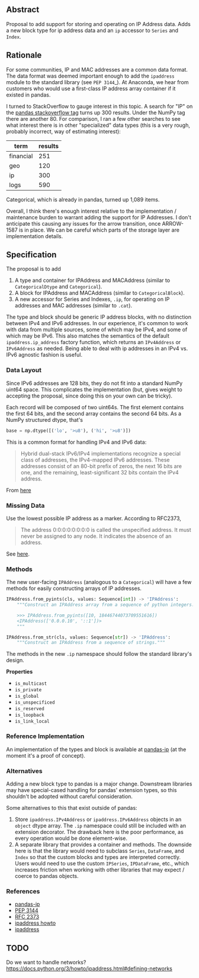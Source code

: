 ## Abstract

Proposal to add support for storing and operating on IP Address data.
Adds a new block type for ip address data and an `ip` accessor to
`Series` and `Index`.

## Rationale

For some communities, IP and MAC addresses are a common data format. The data
format was deemed important enough to add the `ipaddress` module to the standard
library (see `PEP 3144`_). At Anaconda, we hear from customers who would use a
first-class IP address array container if it existed in pandas.

I turned to StackOverflow to gauge interest in this topic. A search for "IP" on
the [pandas stackoverflow
tag](https://stackoverflow.com/search?q=%5Bpandas%5D+IP) turns up 300 results.
Under the NumPy tag there are another 80. For comparison, I ran a few other
searches to see what interest there is in other "specialized" data types (this
is a very rough, probably incorrect, way of estimating interest):

| term      | results |
| --------- | ------- |
| financial | 251     |
| geo       | 120     |
| ip        | 300     |
| logs      | 590     |


Categorical, which is already in pandas, turned up 1,089 items.

Overall, I think there's enough interest relative to the implementation /
maintenance burden to warrant adding the support for IP Addresses. I don't
anticipate this causing any issues for the arrow transition, once ARROW-1587 is
in place. We can be careful which parts of the storage layer are implementation
details.

## Specification

The proposal is to add

1.  A type and container for IPAddress and MACAddress (similar to
    `CategoricalDtype` and `Categorical`).
2.  A block for IPAddress and MACAddress (similar to `CategoricalBlock`).
3.  A new accessor for Series and Indexes, `.ip`, for operating on IP
    addresses and MAC addresses (similar to `.cat`).

The type and block should be generic IP address blocks, with no
distinction between IPv4 and IPv6 addresses. In our experience, it's
common to work with data from multiple sources, some of which may be
IPv4, and some of which may be IPv6. This also matches the semantics
of the default `ipaddress.ip_address` factory function, which returns
an `IPv4Address` or `IPv6Address` as needed. Being able to deal with
ip addresses in an IPv4 vs. IPv6 agnostic fashion is useful.

### Data Layout

Since IPv6 addresses are 128 bits, they do not fit into a standard NumPy uint64
space. This complicates the implementation (but, gives weight to accepting the
proposal, since doing this on your own can be tricky).

Each record will be composed of two uint64s. The first element 
contains the first 64 bits, and the second array contains the second 64
bits. As a NumPy structured dtype, that's

```python
base = np.dtype([('lo', '>u8'), ('hi', '>u8')])
```

This is a common format for handling IPv4 and IPv6 data:

> Hybrid dual-stack IPv6/IPv4 implementations recognize a special class of
> addresses, the IPv4-mapped IPv6 addresses. These addresses consist of an
> 80-bit prefix of zeros, the next 16 bits are one, and the remaining,
> least-significant 32 bits contain the IPv4 address.

From [here](https://en.wikipedia.org/wiki/IPv6#Software)

### Missing Data

Use the lowest possible IP address as a marker. According to RFC2373,

> The address 0:0:0:0:0:0:0:0 is called the unspecified address. It must
> never be assigned to any node. It indicates the absence of an address.

See [here](https://tools.ietf.org/html/rfc2373.html#section-2.5.2).

### Methods

The new user-facing `IPAddress` (analogous to a `Categorical`) will have
a few methods for easily constructing arrays of IP addresses.

```python
IPAddress.from_pyints(cls, values: Sequence[int]) -> 'IPAddress':
    """Construct an IPAddress array from a sequence of python integers.

    >>> IPAddress.from_pyints([10, 18446744073709551616])
    <IPAddress(['0.0.0.10', '::1'])>
    """

IPAddress.from_str(cls, values: Sequence[str]) -> 'IPAddress':
    """Construct an IPAddress from a sequence of strings."""
```

The methods in the new `.ip` namespace should follow the standard
library's design.

**Properties**

-   `is_multicast`
-   `is_private`
-   `is_global`
-   `is_unspecificed`
-   `is_reserved`
-   `is_loopback`
-   `is_link_local`

### Reference Implementation

An implementation of the types and block is available at
[pandas-ip](https://github.com/ContinuumIO/pandas-ip/) (at the moment
it's a proof of concept).

### Alternatives

Adding a new block type to pandas is a major change. Downstream libraries may
have special-cased handling for pandas' extension types, so this shouldn't be
adopted without careful consideration.

Some alternatives to this that exist outside of pandas:

1.  Store `ipaddress.IPv4Address` or `ipaddress.IPv6Address` objects in
    an `object` dtype array. The `.ip` namespace could still be included
    with an extension decorator. The drawback here is the poor
    performance, as every operation would be done element-wise.
2.  A separate library that provides a container and methods. The
    downside here is that the library would need to subclass `Series`,
    `DataFrame`, and `Index` so that the custom blocks and types are
    interpreted correctly. Users would need to use the custom
    `IPSeries`, `IPDataFrame`, etc., which increases friction when working
    with other libraries that may expect / coerce to pandas objects.

### References

-   [pandas-ip](https://github.com/ContinuumIO/pandas-ip/)
-   [PEP 3144](https://www.python.org/dev/peps/pep-3144/)
-   [RFC 2373](https://tools.ietf.org/html/rfc2373.html#section-2.5.2)
-   [ipaddress howto](https://docs.python.org/3/howto/ipaddress.html)
-   [ipaddress](https://docs.python.org/3/library/ipaddress.html)

## TODO

Do we want to handle networks? https://docs.python.org/3/howto/ipaddress.html#defining-networks
